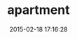 ---
layout: post
title:  "apartment"
repo:   "influitive/apartment"
date:   2015-02-18 17:16:28
gemurl: https://github.com/influitive/apartment
---